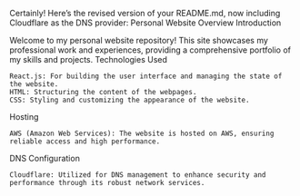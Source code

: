 Certainly! Here’s the revised version of your README.md, now including Cloudflare as the DNS provider:
Personal Website Overview
Introduction

Welcome to my personal website repository! This site showcases my professional work and experiences, providing a comprehensive portfolio of my skills and projects.
Technologies Used

    React.js: For building the user interface and managing the state of the website.
    HTML: Structuring the content of the webpages.
    CSS: Styling and customizing the appearance of the website.

Hosting

    AWS (Amazon Web Services): The website is hosted on AWS, ensuring reliable access and high performance.

DNS Configuration

    Cloudflare: Utilized for DNS management to enhance security and performance through its robust network services.
